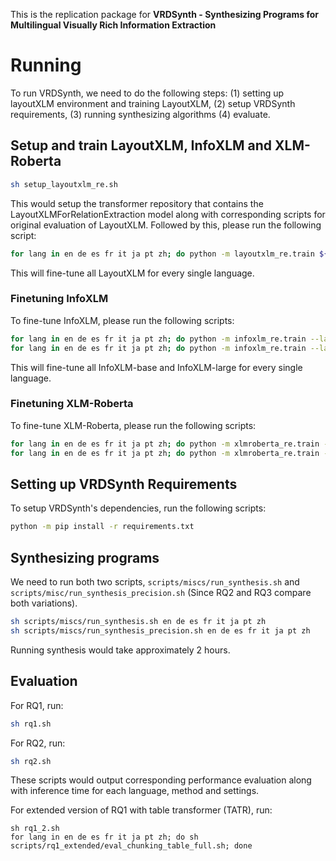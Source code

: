 This is the replication package for **VRDSynth - Synthesizing Programs for Multilingual Visually Rich Information Extraction**
# Running
To run VRDSynth, we need to do the following steps: (1) setting up layoutXLM environment and training LayoutXLM, (2) setup VRDSynth requirements, (3) running synthesizing algorithms (4) evaluate.

## Setup and train LayoutXLM, InfoXLM and XLM-Roberta
```sh
sh setup_layoutxlm_re.sh
```
This would setup the transformer repository that contains the LayoutXLMForRelationExtraction model along with corresponding scripts for original evaluation of LayoutXLM. Followed by this, please run the following script:
```sh
for lang in en de es fr it ja pt zh; do python -m layoutxlm_re.train ${lang}; done
```
This will fine-tune all LayoutXLM for every single language.

### Finetuning InfoXLM
To fine-tune InfoXLM, please run the following scripts:
```sh
for lang in en de es fr it ja pt zh; do python -m infoxlm_re.train --lang ${lang} --model_type infoxlm-base > train_infoxlm_base_${lang}.log; done
for lang in en de es fr it ja pt zh; do python -m infoxlm_re.train --lang ${lang} --model_type infoxlm-large; done
```
This will fine-tune all InfoXLM-base and InfoXLM-large for every single language.

### Finetuning XLM-Roberta
To fine-tune XLM-Roberta, please run the following scripts:
```sh
for lang in en de es fr it ja pt zh; do python -m xlmroberta_re.train --lang ${lang} --model_type xlm-roberta-base > train_xlmroberta_base_${lang}.log; done
for lang in en de es fr it ja pt zh; do python -m xlmroberta_re.train --lang ${lang} --model_type xlm-roberta-large > train_xlmroberta_large_${lang}.log; done
```

## Setting up VRDSynth Requirements
To setup VRDSynth's dependencies, run the following scripts:
```sh
python -m pip install -r requirements.txt
```
## Synthesizing programs
We need to run both two scripts, `scripts/miscs/run_synthesis.sh` and `scripts/misc/run_synthesis_precision.sh` (Since RQ2 and RQ3 compare both variations).
```sh
sh scripts/miscs/run_synthesis.sh en de es fr it ja pt zh
sh scripts/miscs/run_synthesis_precision.sh en de es fr it ja pt zh
```
Running synthesis would take approximately 2 hours.
## Evaluation
For RQ1, run:
```sh
sh rq1.sh
```
For RQ2, run:
```sh
sh rq2.sh
```
These scripts would output corresponding performance evaluation along with inference time for each language, method and settings.

For extended version of RQ1 with table transformer (TATR), run:
```
sh rq1_2.sh
for lang in en de es fr it ja pt zh; do sh scripts/rq1_extended/eval_chunking_table_full.sh; done
```
